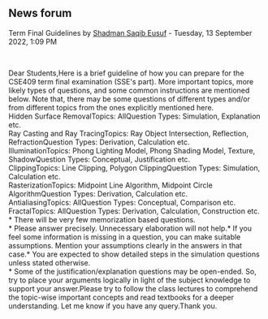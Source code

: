 <h2>News forum</h2><a href="https://moodle.cse.buet.ac.bd/user/view.php?id=1531&course=706"></a>
Term Final Guidelines
by <a href="https://moodle.cse.buet.ac.bd/user/view.php?id=1531&course=706">Shadman Saqib Eusuf</a> - Tuesday, 13 September 2022, 1:09 PM


 

Dear Students,Here is a brief guideline of how you can prepare for the CSE409 term final examination (SSE's part). More important topics, more likely types of questions, and some common instructions are mentioned below. Note that, there may be some questions of different types and/or from different topics from the ones explicitly mentioned here.<br />Hidden Surface RemovalTopics: AllQuestion Types: Simulation, Explanation etc.<br />Ray Casting and Ray TracingTopics: Ray Object Intersection, Reflection, RefractionQuestion Types: Derivation, Calculation etc.<br />IlluminationTopics: Phong Lighting Model, Phong Shading Model, Texture, ShadowQuestion Types: Conceptual, Justification etc.<br />ClippingTopics: Line Clipping, Polygon ClippingQuestion Types: Simulation, Calculation etc.<br />RasterizationTopics: Midpoint Line Algorithm, Midpoint Circle AlgorithmQuestion Types: Derivation, Calculation etc.<br />AntialiasingTopics: AllQuestion Types: Conceptual, Comparison etc.<br />FractalTopics: AllQuestion Types: Derivation, Calculation, Construction etc.<b><br /></b>* There will be very few memorization based questions.<br />* Please answer precisely. Unnecessary elaboration will not help.* If you feel some information is missing in a question, you can make suitable assumptions. Mention your assumptions clearly in the answers in that case.* You are expected to show detailed steps in the simulation questions unless stated otherwise.<br />* Some of the justification/explanation questions may be open-ended. So, try to place your arguments logically in light of the subject knowledge to support your answer.Please try to follow the class lectures to comprehend the topic-wise important concepts and read textbooks for a deeper understanding. Let me know if you have any query.Thank you.






